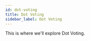 ```yaml
---
id: dot-voting
title: Dot Voting
sidebar_label: Dot Voting
---
```


This is where we'll explore Dot Voting.
